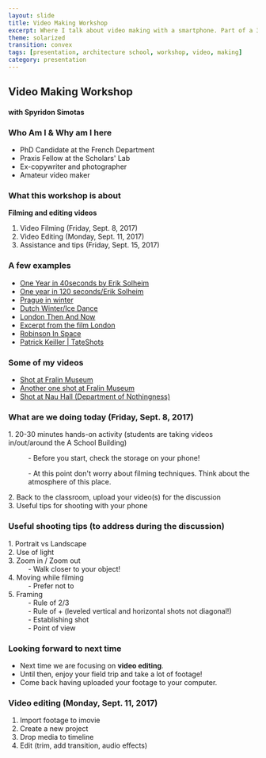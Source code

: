 ```yaml
---
layout: slide
title: Video Making Workshop
excerpt: Where I talk about video making with a smartphone. Part of a 3-day workshop at the Architecture School at the University of Virginia.
theme: solarized
transition: convex
tags: [presentation, architecture school, workshop, video, making]
category: presentation
---
```


<section>
<h2>Video Making Workshop</h2>
<h4>with Spyridon Simotas</h4>
</section>

<section>
<h3>Who Am I & Why am I here</h3>
<ul>
 <li>PhD Candidate at the French Department</li>
 <li>Praxis Fellow at the Scholars' Lab</li>
 <li>Ex-copywriter and photographer</li>
 <li>Amateur video maker</li>
</ul>
</section>

<section>
<h3>What this workshop is about</h3>  
 <p><strong>Filming and editing videos</strong></p>   
<ol>
<li>Video Filming (Friday, Sept. 8, 2017)</li>   
<li>Video Editing (Monday, Sept. 11, 2017)</li>   
<li>Assistance and tips (Friday, Sept. 15, 2017)</li>
</ol>
</section>

<section>
<h3>A few examples</h3>   
<ul>
 <li><a href="https://vimeo.com/2639782" target="blank">One Year in 40seconds by Erik Solheim</a></li>
 <li><a href="http://vimeo.com/8540978" target="blank">One year in 120 seconds/Erik Solheim</a></li>   
 <li><a href="http://vimeo.com/8324034" target="blank">Prague in winter</a></li>
 <li><a href="http://vimeo.com/18370836" target="blank">Dutch Winter/Ice Dance</a></li>
 <li><a href="http://thelondoni.com/patrick-keillers-london-then-now/" target="blank">London Then And Now</a></li>
 <li><a href="https://www.youtube.com/watch?v=2zgHBACzfkI" target="blank">Excerpt from the film London</a></li>
 <li><a href="https://www.youtube.com/watch?v=_DJjpJ6Qif4" target="blank">Robinson In Space</a></li>
 <li><a href="https://www.youtube.com/watch?v=W6m3QZW_VRA" target="blank">Patrick Keiller | TateShots</a></li>
</ul>
</section>


<section>
<h3>Some of my videos</h3>   
<ul>
  <li><a href="https://www.youtube.com/watch?v=WkI_P8KxjwY">Shot at Fralin Museum</a></li>
  <li><a href="https://www.youtube.com/watch?v=nr3GSHWTJxg">Another one shot at Fralin Museum</a></li>
  <li><a href="https://www.youtube.com/watch?v=_ELTPprAK7c">Shot at Nau Hall (Department of Nothingness)</a></li>
</ul>
</section>

<section>
<h3>What are we doing today (Friday, Sept. 8, 2017)</h3>  
 <dl>
  <dt>1. 20-30 minutes hands-on activity (students are taking videos in/out/around the A School Building)</dt>     
   <dd><p>- Before you start, check the storage on your phone!</p></dd>
   <dd><p>- At this point don't worry about filming techniques. Think about the atmosphere of this place.</p></dd>
  <dt>2. Back to the classroom, upload your video(s) for the discussion</dt>
  <dt>3. Useful tips for shooting with your phone</dt>
 </dl>
</section>

<section>
<h3>Useful shooting tips (to address during the discussion)</h3>
<dl>
 <dt>1. Portrait vs Landscape</dt>
 <dt>2. Use of light</dt>
 <dt>3. Zoom in / Zoom out</dt>  
  <dd>- Walk closer to your object!</dd>
 <dt>4. Moving while filming</dt>
  <dd>- Prefer not to</dd>
 <dt>5. Framing</dt>   
  <dd>- Rule of 2/3</dd>  
  <dd>- Rule of + (leveled vertical and horizontal shots not diagonal!)</dd>  
  <dd>- Establishing shot</dd>   
  <dd>- Point of view</dd>
</dl>
</section>  

<section>
<h3>Looking forward to next time</h3>   
<ul>
 <li>Next time we are focusing on <strong>video editing</strong>.</li>
 <li>Until then, enjoy your field trip and take a lot of footage!</li>
 <li>Come back having uploaded your footage to your computer.</li>
</ul>  
</section>

<section>
<h3>Video editing (Monday, Sept. 11, 2017)</h3>
<ol>
<li>Import footage to imovie</li>
<li>Create a new project</li>
<li>Drop media to timeline</li>
<li>Edit (trim, add transition, audio effects)</li>
</ol>
</section>
